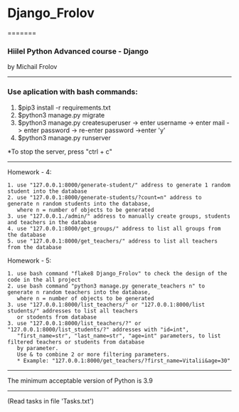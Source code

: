 # Django_Frolov

=======

### Hiilel Python Advanced course - Django

by Michail Frolov

---
### Use aplication with bash commands:

1. $pip3 install -r requirements.txt
2. $python3 manage.py migrate
3. $python3 manage.py createsuperuser -> enter username -> enter mail -> enter password -> re-enter password ->enter 'y'
4. $python3 manage.py runserver

*To stop the server, press "ctrl + c"

---

Homework - 4:

    1. use "127.0.0.1:8000/generate-student/" address to generate 1 random student into the database
    2. use "127.0.0.1:8000/generate-students/?count=n" address to  generate n random students into the database,
       where n = number of objects to be generated
    3. use "127.0.0.1./admin/" address to manually create groups, students and teachers in the database
    4. use "127.0.0.1:8000/get_groups/" address to list all groups from the database
    5. use "127.0.0.1:8000/get_teachers/" address to list all teachers from the database
 
Homework - 5:


    1. use bash command "flake8 Django_Frolov" to check the design of the code in the all project
    2. use bash command "python3 manage.py generate_teachers n" to  generate n random teachers into the database,
       where n = number of objects to be generated
    3. use "127.0.0.1:8000/list_teachers/" or "127.0.0.1:8000/list students/" addresses to list all teachers
       or stodents from database
    3. use "127.0.0.1:8000/list_teachers/?" or "127.0.0.1:8000/list_students/?" addresses with "id=int",
       "first_name=str", "last_name=str", "age=int" parameters, to list filtered teachers or students from database
       by parameter. 
       Use & to combine 2 or more filtering parameters.
       * Example: "127.0.0.1:8000/get_teachers/?first_name=Vitalii&age=30"

---
The minimum acceptable version of Python is 3.9

---

(Read tasks in file 'Tasks.txt')
